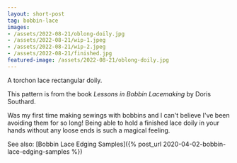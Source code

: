 ```yaml
---
layout: short-post
tag: bobbin-lace
images:
- /assets/2022-08-21/oblong-doily.jpg
- /assets/2022-08-21/wip-1.jpeg
- /assets/2022-08-21/wip-2.jpeg
- /assets/2022-08-21/finished.jpg
featured-image: /assets/2022-08-21/oblong-doily.jpg
---
```

A torchon lace rectangular doily<!--more-->.

This pattern is from the book *Lessons in Bobbin Lacemaking* by Doris Southard.

Was my first time making sewings with bobbins and I can't believe I've been avoiding
them for so long! Being able to hold a finished lace doily in your hands without
any loose ends is such a magical feeling.


See also: [Bobbin Lace Edging Samples]({% post_url 2020-04-02-bobbin-lace-edging-samples %})